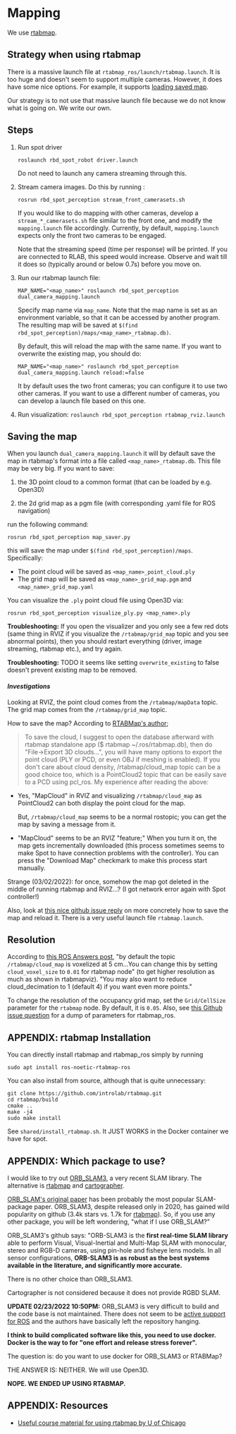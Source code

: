 # Mapping

We use [rtabmap](http://introlab.github.io/rtabmap/).

## Strategy when using rtabmap
There is a massive launch file at `rtabmap_ros/launch/rtabmap.launch`.
It is too huge and doesn't seem to support multiple cameras.
However, it does have some nice options. For example,
it supports [loading saved map]((https://github.com/introlab/rtabmap_ros/issues/228#issuecomment-376218928)).

Our strategy is to not use that massive launch file because we
do not know what is going on. We write our own.


## Steps

1. Run spot driver
   ```
   roslaunch rbd_spot_robot driver.launch
   ```

   Do not need to launch any camera streaming through this.

2. Stream camera images. Do this by running :
   ```
   rosrun rbd_spot_perception stream_front_camerasets.sh
   ```

   If you would like to do mapping with other cameras,
   develop a `stream_*_camerasets.sh` file similar to
   the front one, and modify the `mapping.launch` file
   accordingly. Currently, by default, `mapping.launch`
   expects only the front two cameras to be engaged.

   Note that the streaming speed (time per response) will
   be printed. If you are connected to RLAB, this speed
   would increase. Observe and wait till it does so
   (typically around or below 0.7s) before you move on.

3. Run our rtabmap launch file:
   ```
   MAP_NAME="<map_name>" roslaunch rbd_spot_perception dual_camera_mapping.launch
   ```
   Specify map name via `map_name`. Note that the map name is set as an environment variable,
   so that it can be accessed by another program. The resulting map
   will be saved at `$(find rbd_spot_perception)/maps/<map_name>_rtabmap.db)`.

   By default, this will reload the map with the same name. If you
   want to overwrite the existing map, you should do:
   ```
   MAP_NAME="<map_name>" roslaunch rbd_spot_perception dual_camera_mapping.launch reload:=false
   ```

   It by default uses the two front cameras; you can
   configure it to use two other cameras. If you
   want to use a different number of cameras, you
   can develop a launch file based on this one.


4. Run visualization: `roslaunch rbd_spot_perception rtabmap_rviz.launch`


## Saving the map

When you launch `dual_camera_mapping.launch` it will by default save
the map in rtabmap's format into a file called `<map_name>_rtabmap.db`.
This file may be very big. If you want to save:

1. the 3D point cloud to a common format (that can be loaded by e.g. Open3D)

2. the 2d grid map as a pgm file (with corresponding .yaml file for ROS navigation)

run the following command:
```
rosrun rbd_spot_perception map_saver.py
```
this will save the map under `$(find rbd_spot_perception)/maps`.
Specifically:
* The point cloud will be saved as `<map_name>_point_cloud.ply`
* The grid map will be saved as `<map_name>_grid_map.pgm` and `<map_name>_grid_map.yaml`

You can visualize the `.ply` point cloud file using Open3D via:
```
rosrun rbd_spot_perception visualize_ply.py <map_name>.ply
```

**Troubleshooting:** If you open the visualizer and you only see a few red dots (same
thing in RVIZ if you visualize the `/rtabmap/grid_map` topic and you see abnormal points),
then you should restart everything (driver, image streaming, rtabmap etc.), and try again.

**Troubleshooting:** TODO it seems like setting `overwrite_existing` to false doesn't
prevent existing map to be removed.


#### _Investigations_
Looking at RVIZ, the point cloud comes from the `/rtabmap/mapData` topic.
The grid map comes from the `/rtabmap/grid_map` topic.

How to save the map? According to [RTABMap's author](https://github.com/introlab/rtabmap_ros/issues/215#issuecomment-357742873);
>To save the cloud, I suggest to open the database afterward with rtabmap
>standalone app ($ rtabmap ~/.ros/rtabmap.db), then do "File->Export 3D
>clouds...", you will have many options to export the point cloud (PLY or PCD,
>or even OBJ if meshing is enabled). If you don't care about cloud density,
>/rtabmap/cloud_map topic can be a good choice too, which is a PointCloud2 topic
>that can be easily save to a PCD using pcl_ros.
My experience after reading the above:
- Yes, "MapCloud" in RVIZ and visualizing `/rtabmap/cloud_map` as PointCloud2
  can both display the point cloud for the map.

  But, `/rtabmap/cloud_map` seems to be a normal rostopic; you can get
  the map by saving a message from it.

- "MapCloud" seems to be an RVIZ "feature;" When you turn it on, the map
  gets incrementally downloaded (this process sometimes seems to make Spot to
  have connection problems with the controller). You can press the "Download Map"
  checkmark to make this process start manually.

Strange (03/02/2022): for once, somehow the map got deleted in the middle of running
rtabmap and RVIZ...? (I got network error again with Spot controller!)

Also, look at [this nice github issue reply](https://github.com/introlab/rtabmap_ros/issues/228#issuecomment-376218928)
on more concretely how to save the map and reload it. There is a very useful
launch file `rtabmap.launch`.

## Resolution

According to [this ROS Answers
post](https://answers.ros.org/question/239760/how-to-get-maps-point-cloud-from-rtab_map/?answer=239768#post-id-239768),
"by default the topic `/rtabmap/cloud_map` is voxelized at 5 cm...You can change
this by setting `cloud_voxel_size` to `0.01` for rtabmap node" (to get higher
resolution as much as shown in rtabmapviz). "You may also want to reduce
cloud_decimation to 1 (default 4) if you want even more points."

To change the resolution of the occupancy grid map,
set the `Grid/CellSize` parameter for the `rtabmap` node.
By default, it is `0.05`. Also, see [this Github issue question](https://github.com/introlab/rtabmap_ros/issues/717#issue-1138872131)
for a dump of parameters for rtabmap_ros.


## APPENDIX: rtabmap Installation

You can directly install rtabmap and rtabmap_ros simply by running
```
sudo apt install ros-noetic-rtabmap-ros
```
You can also install from source, although that is quite unnecessary:
```
git clone https://github.com/introlab/rtabmap.git
cd rtabmap/build
cmake ..
make -j4
sudo make install
```
See `shared/install_rtabmap.sh`. It JUST WORKS in the Docker container we have for spot.


## APPENDIX: Which package to use?

 I would like to try out [ORB_SLAM3](https://github.com/UZ-SLAMLab/ORB_SLAM3),
 a very recent SLAM library. The alternative is [rtabmap](https://github.com/introlab/rtabmap)
 and [cartographer](https://google-cartographer.readthedocs.io/en/latest/).

[ORB_SLAM's original paper](https://ieeexplore.ieee.org/stamp/stamp.jsp?arnumber=7219438) has been probably the most popular
SLAM-package paper. ORB_SLAM3, despite released only in 2020, has
gained wild popularity on github (3.4k stars vs. 1.7k for [rtabmap](https://github.com/introlab/rtabmap)).
So, if you use any other package, you will be left wondering,
"what if I use ORB_SLAM?"

ORB_SLAM3's github says: "ORB-SLAM3 is the **first real-time SLAM library** able to
perform Visual, Visual-Inertial and Multi-Map SLAM with monocular, stereo and
RGB-D cameras, using pin-hole and fisheye lens models. In all sensor
configurations, **ORB-SLAM3 is as robust as the best systems available in the**
**literature, and significantly more accurate.**

There is no other choice than ORB_SLAM3.

Cartographer is not considered because it does not provide RGBD SLAM.

**UPDATE 02/23/2022 10:50PM:** ORB_SLAM3 is very difficult to build and the code base is not maintained.
There does not seem to be [active support for ROS](https://github.com/UZ-SLAMLab/ORB_SLAM3/issues/480)
and the authors have basically left the repository hanging.

**I think to build complicated software like this, you need to use docker. Docker is the way to for "one effort and release stress forever".**

The question is: do you want to use docker for ORB_SLAM3 or RTABMap?

THE ANSWER IS: NEITHER. We will use Open3D.

**NOPE. WE ENDED UP USING RTABMAP.**


## APPENDIX: Resources

* [Useful course material for using rtabmap by U of Chicago](http://people.cs.uchicago.edu/~aachien/Teaching/CS234-W17/CourseMaterials/Lab4.pdf)
